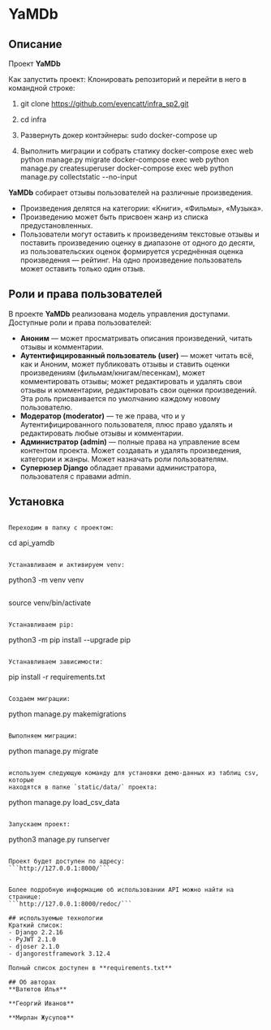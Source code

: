 # YaMDb
## Описание
Проект **YaMDb** 

Как запустить проект:
Клонировать репозиторий и перейти в него в командной строке:

1. git clone https://github.com/evencatt/infra_sp2.git

2. cd infra

3. Развернуть докер контэйнеры:
sudo docker-compose up

4. Выполнить миграции и собрать статику
docker-compose exec web python manage.py migrate
docker-compose exec web python manage.py createsuperuser
docker-compose exec web python manage.py collectstatic --no-input


**YaMDb** собирает отзывы пользователей на различные произведения. 
- Произведения делятся на категории: «Книги», «Фильмы», «Музыка».
- Произведению может быть присвоен жанр из списка предустановленных.
- Пользователи могут оставить к произведениям текстовые отзывы и поставить 
произведению оценку в диапазоне от одного до десяти, из пользовательских 
оценок формируется усреднённая оценка произведения — рейтинг. На одно 
произведение пользователь может оставить только один отзыв.

## Роли и права пользователей
В проекте **YaMDb** реализована  модель управления доступами.
Доступные роли и права пользователей:
- **Аноним** — может просматривать описания произведений, читать отзывы и 
комментарии.
- **Аутентифицированный пользователь (user)** — может читать всё, как и Аноним, 
может публиковать отзывы и ставить оценки произведениям 
(фильмам/книгам/песенкам), может комментировать отзывы; может редактировать и 
удалять свои отзывы и комментарии, редактировать свои оценки произведений. Эта 
роль присваивается по умолчанию каждому новому пользователю.
- **Модератор (moderator)** — те же права, что и у Аутентифицированного 
пользователя, плюс право удалять и редактировать любые отзывы и комментарии.
- **Администратор (admin)** — полные права на управление всем контентом 
проекта. Может создавать и удалять произведения, категории и жанры. 
Может назначать роли пользователям.
- **Суперюзер Django** обладает правами администратора, пользователя 
с правами admin.

## Установка
```

Переходим в папку с проектом:
```
cd api_yamdb
```

Устанавливаем и активируем venv:
```
python3 -m venv venv
```

```
source venv/bin/activate
```

Устанавливаем pip:
```
python3 -m pip install --upgrade pip
```

Устанавливаем зависимости:
```
pip install -r requirements.txt
```

Создаем миграции:
```
python manage.py makemigrations
```

Выполняем миграции:
```
python manage.py migrate
```

используем следующую команду для установки демо-данных из таблиц csv, которые
находятся в папке `static/data/` проекта:
```
python manage.py load_csv_data
```

Запускаем проект:
```
python3 manage.py runserver
```

Проект будет доступен по адресу:
```http://127.0.0.1:8000/```


Более подробную информацию об использовании API можно найти на странице:
```http://127.0.0.1:8000/redoc/```

## используемые технологии
Краткий список:
- Django 2.2.16
- PyJWT 2.1.0
- djoser 2.1.0
- djangorestframework 3.12.4

Полный список доступен в **requirements.txt**

## Об авторах
**Ватютов Илья**

**Георгий Иванов**

**Мирлан Жусупов**
